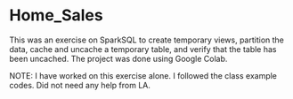 # Home_Sales

This was an exercise on SparkSQL to create temporary views, partition the data, cache and uncache a temporary table, and verify that the table has been uncached.
The project was done using Google Colab.

NOTE: I have worked on this exercise alone. I followed the class example codes. Did not need any help from LA.